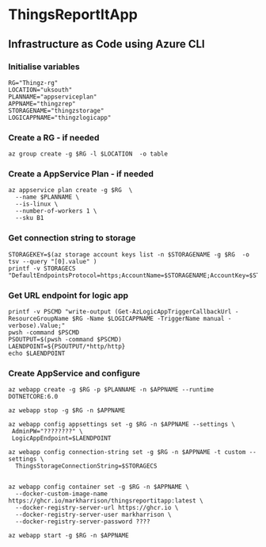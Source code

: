 # ThingsReportItApp

## Infrastructure as Code using Azure CLI 

### Initialise variables

```
RG="Thingz-rg"
LOCATION="uksouth"
PLANNAME="appserviceplan"
APPNAME="thingzrep"
STORAGENAME="thingzstorage"
LOGICAPPNAME="thingzlogicapp"

```

### Create a RG - if needed

```
az group create -g $RG -l $LOCATION  -o table 

```

### Create a AppService Plan - if needed

```
az appservice plan create -g $RG  \
  --name $PLANNAME \
  --is-linux \
  --number-of-workers 1 \
  --sku B1

```
   
### Get connection string to storage

```
STORAGEKEY=$(az storage account keys list -n $STORAGENAME -g $RG  -o tsv --query "[0].value" )
printf -v STORAGECS "DefaultEndpointsProtocol=https;AccountName=$STORAGENAME;AccountKey=$STORAGEKEY;EndpointSuffix=core.windows.net" 

```

### Get URL endpoint for logic app

```
printf -v PSCMD "write-output (Get-AzLogicAppTriggerCallbackUrl -ResourceGroupName $RG -Name $LOGICAPPNAME -TriggerName manual -verbose).Value;"
pwsh -command $PSCMD
PSOUTPUT=$(pwsh -command $PSCMD)
LAENDPOINT=${PSOUTPUT/*http/http}
echo $LAENDPOINT

```

### Create AppService and configure

```
az webapp create -g $RG -p $PLANNAME -n $APPNAME --runtime DOTNETCORE:6.0

az webapp stop -g $RG -n $APPNAME

az webapp config appsettings set -g $RG -n $APPNAME --settings \
 AdminPW="????????" \
 LogicAppEndpoint=$LAENDPOINT

az webapp config connection-string set -g $RG -n $APPNAME -t custom --settings \
  ThingsStorageConnectionString=$STORAGECS


az webapp config container set -g $RG -n $APPNAME \
  --docker-custom-image-name https://ghcr.io/markharrison/thingsreportitapp:latest \
  --docker-registry-server-url https://ghcr.io \
  --docker-registry-server-user markharrison \
  --docker-registry-server-password ????

az webapp start -g $RG -n $APPNAME

```

